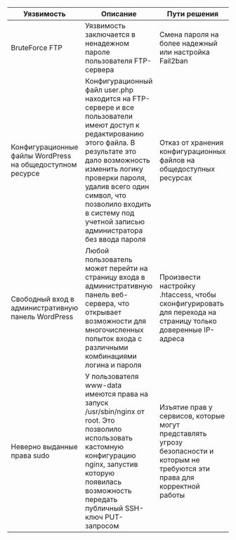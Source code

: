 | Уязвимость     | Описание                       | Пути решения             |
|----------------|--------------------------------|--------------------------|
| BruteForce FTP | Уязвимость заключается в ненадежном пароле пользователя FTP-сервера | Смена пароля на более надежный или настройка Fail2ban|
| Конфигурационные файлы WordPress  на общедоступном ресурсе | Конфигурационный файл user.php находится на FTP-сервере и все пользователи имеют доступ к редактированию этого файла. В результате это дало возможность изменить логику проверки пароля, удалив всего один символ, что позволило входить в систему под учетной записью администратора без ввода пароля | Отказ от хранения конфигурационных файлов на общедоступных ресурсах |
|  Свободный вход в административную панель WordPress  | Любой пользователь может перейти на страницу входа в административную панель веб-сервера, что открывает возможности для многочисленных попыток входа с различными комбинациями логина и пароля | Произвести настройку .htaccess, чтобы сконфигурировать для перехода на страницу только доверенные IP-адреса |
| Неверно выданные права sudo | У пользователя www-data имеются права на запуск /usr/sbin/nginx от root. Это позволило использовать кастомную конфигурацию nginx, запустив которую появилась возможность передать публичный SSH-ключ PUT-запросом | Изъятие прав у сервисов, которые могут представлять угрозу безопасности и которым не требуются эти права для корректной работы |
